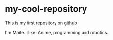 # my-cool-repository
This is my first repository on github

I'm Maite. I like: Anime, programming and robotics.

